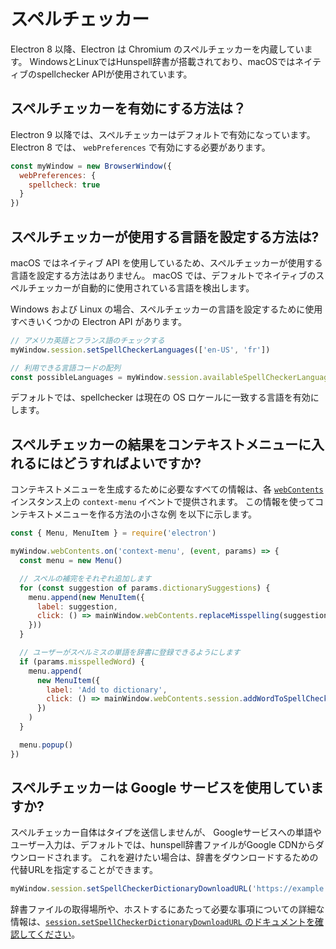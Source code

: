 # スペルチェッカー

Electron 8 以降、Electron は Chromium のスペルチェッカーを内蔵しています。  WindowsとLinuxではHunspell辞書が搭載されており、macOSではネイティブのspellchecker APIが使用されています。

## スペルチェッカーを有効にする方法は？

Electron 9 以降では、スペルチェッカーはデフォルトで有効になっています。  Electron 8 では、 `webPreferences` で有効にする必要があります。

```js
const myWindow = new BrowserWindow({
  webPreferences: {
    spellcheck: true
  }
})
```

## スペルチェッカーが使用する言語を設定する方法は?

macOS ではネイティブ API を使用しているため、スペルチェッカーが使用する言語を設定する方法はありません。 macOS では、デフォルトでネイティブのスペルチェッカーが自動的に使用されている言語を検出します。

Windows および Linux の場合、スペルチェッカーの言語を設定するために使用すべきいくつかの Electron API があります。

```js
// アメリカ英語とフランス語のチェックする
myWindow.session.setSpellCheckerLanguages(['en-US', 'fr'])

// 利用できる言語コードの配列
const possibleLanguages = myWindow.session.availableSpellCheckerLanguages
```

デフォルトでは、spellchecker は現在の OS ロケールに一致する言語を有効にします。

## スペルチェッカーの結果をコンテキストメニューに入れるにはどうすればよいですか?

コンテキストメニューを生成するために必要なすべての情報は、各 [`webContents`](../api/web-contents.md#event-context-menu) インスタンス上の `context-menu` イベントで提供されます。  この情報を使ってコンテキストメニューを作る方法の小さな例 を以下に示します。

```js
const { Menu, MenuItem } = require('electron')

myWindow.webContents.on('context-menu', (event, params) => {
  const menu = new Menu()

  // スペルの補完をそれぞれ追加します
  for (const suggestion of params.dictionarySuggestions) {
    menu.append(new MenuItem({
      label: suggestion,
      click: () => mainWindow.webContents.replaceMisspelling(suggestion)
    }))
  }

  // ユーザーがスペルミスの単語を辞書に登録できるようにします
  if (params.misspelledWord) {
    menu.append(
      new MenuItem({
        label: 'Add to dictionary',
        click: () => mainWindow.webContents.session.addWordToSpellCheckerDictionary(params.misspelledWord)
      })
    )
  }

  menu.popup()
})
```

## スペルチェッカーは Google サービスを使用していますか?

スペルチェッカー自体はタイプを送信しませんが、 Googleサービスへの単語やユーザー入力は、デフォルトでは、hunspell辞書ファイルがGoogle CDNからダウンロードされます。  これを避けたい場合は、辞書をダウンロードするための代替URLを指定することができます。

```js
myWindow.session.setSpellCheckerDictionaryDownloadURL('https://example.com/dictionaries/')
```

辞書ファイルの取得場所や、ホストするにあたって必要な事項についての詳細な情報は、[`session.setSpellCheckerDictionaryDownloadURL` のドキュメントを確認してください](../api/session.md#sessetspellcheckerdictionarydownloadurlurl)。

